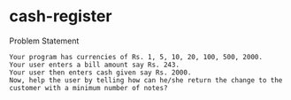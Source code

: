 # cash-register

Problem Statement

    Your program has currencies of Rs. 1, 5, 10, 20, 100, 500, 2000.
    Your user enters a bill amount say Rs. 243.
    Your user then enters cash given say Rs. 2000.
    Now, help the user by telling how can he/she return the change to the customer with a minimum number of notes?
